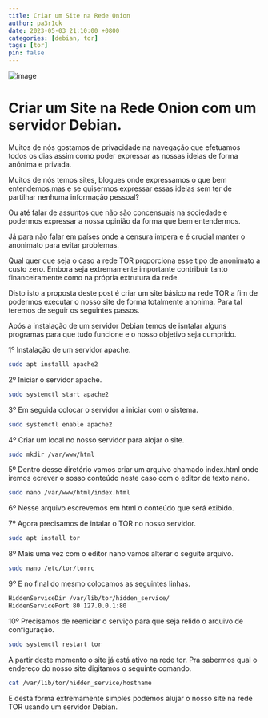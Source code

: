 ```yaml
---
title: Criar um Site na Rede Onion
author: pa3r1ck
date: 2023-05-03 21:10:00 +0800
categories: [debian, tor]
tags: [tor]
pin: false
---
```

![image](https://blog.torproject.org/how-we-plant-and-grow-new-onions/lead.webp)


# Criar um Site na Rede Onion com um servidor Debian.

 Muitos de nós gostamos de privacidade na navegação que efetuamos todos os dias assim como poder expressar as nossas ideias de forma anónima e privada.

Muitos de nós temos sites, blogues onde expressamos o que bem entendemos,mas e se quisermos expressar essas ideias sem ter de partilhar nenhuma informação pessoal? 

Ou até falar de assuntos que não são concensuais na sociedade e podermos expressar a nossa opinião da forma que bem entendermos. 

Já para não falar em países onde a censura impera e é crucial manter o anonimato para evitar problemas.

Qual quer que seja o caso 
a rede TOR proporciona esse tipo de anonimato a custo zero. Embora seja extremamente importante contribuir tanto financeiramente como na própria extrutura da rede.

Disto isto a proposta deste post é criar um site básico na rede TOR  a fim de podermos executar o nosso site de forma totalmente anonima. Para tal teremos de seguir os seguintes passos.

Após a instalação de um servidor Debian temos de isntalar alguns programas para que tudo funcione e o nosso objetivo seja cumprido.

1º Instalação de um servidor apache.

```bash
sudo apt installl apache2
```
2º Iniciar o servidor apache.

```bash
sudo systemctl start apache2
```
3º Em seguida colocar o servidor a iniciar com o sistema.

```bash
sudo systemctl enable apache2
```

4º Criar um local no nosso servidor para alojar o site.

```bash
sudo mkdir /var/www/html
```

5º Dentro desse diretório vamos criar um arquivo chamado index.html onde iremos ecrever o sosso conteúdo neste caso com o editor de texto nano. 

```bash
sudo nano /var/www/html/index.html
```

6º Nesse arquivo escrevemos em html o conteúdo que será exibido.


7º Agora precisamos de intalar o TOR no nosso servidor.

```bash
sudo apt install tor
```
8º Mais uma vez com o editor nano vamos alterar o seguite arquivo.

```bash
sudo nano /etc/tor/torrc
```
9º E no final do mesmo colocamos as seguintes linhas.

```bash
HiddenServiceDir /var/lib/tor/hidden_service/
HiddenServicePort 80 127.0.0.1:80
```

10º Precisamos de reeniciar o serviço para que seja relido o arquivo de configuração.

```bash
sudo systemctl restart tor
```

A partir deste momento o site já está ativo na rede tor. Pra sabermos qual o endereço do nosso site digitamos o seguinte comando.

```bash
cat /var/lib/tor/hidden_service/hostname
```

E desta forma extremamente simples podemos alujar o nosso site na rede TOR usando um servidor Debian.

